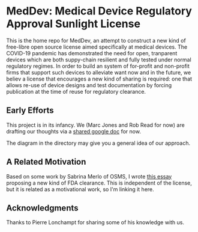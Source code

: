 # MedDev: Medical Device Regulatory Approval Sunlight License

This is the home repo for MedDev, an attempt to construct a new kind of free-libre open source license aimed specifically at medical devices.
The COVID-19 pandemic has demonstrated the need for open, tranparent devices which are both suppy-chain resilient and fully tested under
normal regulatory regimes. In order to build an system of for-profit and non-profit firms that support such devices to alleviate want 
now and in the future, we believ a license that encourages a new kind of sharing is required: one that allows re-use of device designs
and test documentation by forcing publication at the time of reuse for regulatory clearance.

## Early Efforts

This project is in its infancy. We (Marc Jones and Rob Read for now) are drafting our thoughts via a [shared google doc](https://docs.google.com/document/d/1JuYIg1NQoANcDVE1M0iTZImYlMcQ7Ell_UU7sDQGMKw/edit?usp=sharing) for now.

The diagram in the directory may give you a general idea of our approach.

## A Related Motivation

Based on some work by Sabrina Merlo of OSMS, I wrote [this essay](https://docs.google.com/document/d/1PVDh55CssjKDlNG06Blz3yN5ZMRx6sKONC2ysyCE6x0/edit?usp=sharing) proposing a new kind of FDA clearance.  This is independent of the license, but it is related as a motivational work, so I'm linking it here.

## Acknowledgments

Thanks to Pierre Lonchampt for sharing some of his knowledge with us.

